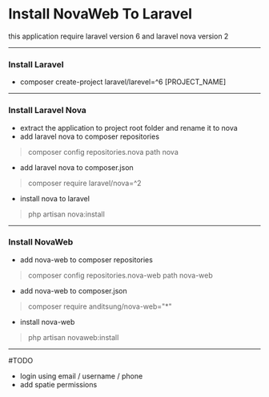 # Install NovaWeb To Laravel
this application require laravel version 6 and laravel nova version 2

---
### Install Laravel
* composer create-project laravel/larevel=^6 [PROJECT_NAME]

---
### Install Laravel Nova
* extract the application to project root folder and rename it to nova
* add laravel nova to composer repositories
> composer config repositories.nova path nova
* add laravel nova to composer.json 
> composer require laravel/nova=^2
* install nova to laravel 
> php artisan nova:install

---
### Install NovaWeb
* add nova-web to composer repositories
> composer config repositories.nova-web path nova-web
* add nova-web to composer.json
> composer require anditsung/nova-web="*"
* install nova-web
> php artisan novaweb:install
---

#TODO
* login using email / username / phone
* add spatie permissions
